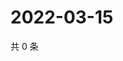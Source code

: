 # 2022-03-15

共 0 条

<!-- BEGIN WEIBO -->
<!-- 最后更新时间 Tue Mar 15 2022 02:01:41 GMT+0800 (China Standard Time) -->

<!-- END WEIBO -->
